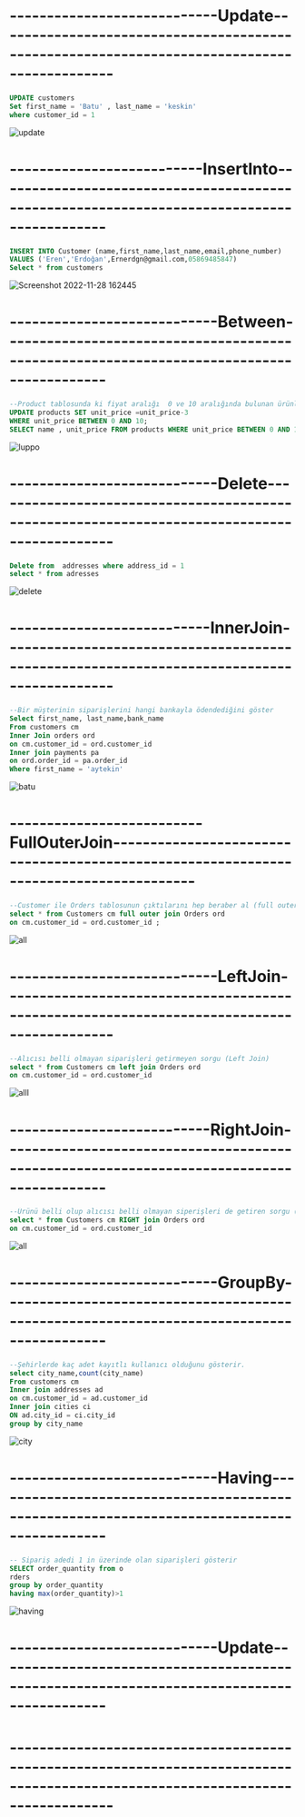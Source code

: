 # ----------------------------Update--------------------------------------------------------------------------------------------
```sql
UPDATE customers
Set first_name = 'Batu' , last_name = 'keskin'
where customer_id = 1
```
![update](https://user-images.githubusercontent.com/77542685/204286831-cb54072d-dd68-4c73-9b13-9bc28e4f90d4.png)

# --------------------------InsertInto-------------------------------------------------------------------------------------------

```sql
INSERT INTO Customer (name,first_name,last_name,email,phone_number)
VALUES ('Eren','Erdoğan',Ernerdgn@gmail.com,05869485847)
Select * from customers
```
![Screenshot 2022-11-28 162445](https://user-images.githubusercontent.com/77542685/204288756-055cebba-9f0f-494e-82c9-c28dad6bcf94.png)

# ----------------------------Between------------------------------------------------------------------------------------------
```sql
--Product tablosunda ki fiyat aralığı  0 ve 10 aralığında bulunan ürünlere indirim uygulanıp sıralaması yapıldı.
UPDATE products SET unit_price =unit_price-3
WHERE unit_price BETWEEN 0 AND 10;
SELECT name , unit_price FROM products WHERE unit_price BETWEEN 0 AND 10;
```
![luppo](https://user-images.githubusercontent.com/77542685/204289657-eba71d5b-79e9-499a-a42e-d68ea3a92b2c.png)
# ----------------------------Delete---------------------------------------------------------------------------------------------
```sql 
Delete from  addresses where address_id = 1  
select * from adresses
```
![delete](https://user-images.githubusercontent.com/77542685/204291159-7a4263d9-591b-442b-98fb-a0f323c3503d.png)

# ---------------------------InnerJoin-------------------------------------------------------------------------------------------
```sql
--Bir müşterinin siparişlerini hangi bankayla ödendediğini göster
Select first_name, last_name,bank_name
From customers cm
Inner Join orders ord 
on cm.customer_id = ord.customer_id 
Inner join payments pa
on ord.order_id = pa.order_id
Where first_name = 'aytekin'
```
![batu](https://user-images.githubusercontent.com/77542685/204290302-4e4c0dca-f557-4500-804e-09646014130c.png)
# --------------------------FullOuterJoin---------------------------------------------------------------------------------------
```sql
--Customer ile Orders tablosunun çıktılarını hep beraber al (full outer join)
select * from Customers cm full outer join Orders ord 
on cm.customer_id = ord.customer_id ;
```
![all](https://user-images.githubusercontent.com/77542685/204292572-ce7e545d-e84c-416b-bb51-5f5f7c8111ac.png)
# ----------------------------LeftJoin-------------------------------------------------------------------------------------------
```sql
--Alıcısı belli olmayan siparişleri getirmeyen sorgu (Left Join)
select * from Customers cm left join Orders ord 
on cm.customer_id = ord.customer_id
```
![alll](https://user-images.githubusercontent.com/77542685/204292981-940a0e8b-965b-4e70-91ae-c9fab56139cb.png)
# ---------------------------RightJoin------------------------------------------------------------------------------------------
```sql
--Ürünü belli olup alıcısı belli olmayan siperişleri de getiren sorgu (Right join)
select * from Customers cm RIGHT join Orders ord 
on cm.customer_id = ord.customer_id 
```
![all](https://user-images.githubusercontent.com/77542685/204293354-60bf5d14-446c-47bf-a892-a365bc464825.png)
# ----------------------------GroupBy------------------------------------------------------------------------------------------
```sql
--Şehirlerde kaç adet kayıtlı kullanıcı olduğunu gösterir.
select city_name,count(city_name)
From customers cm
Inner join addresses ad
on cm.customer_id = ad.customer_id 
Inner join cities ci
ON ad.city_id = ci.city_id
group by city_name
```
![city](https://user-images.githubusercontent.com/77542685/204294047-88360035-2167-431d-9f8c-ceaac4da4948.png)
# ----------------------------Having--------------------------------------------------------------------------------------------
```sql
-- Sipariş adedi 1 in üzerinde olan siparişleri gösterir
SELECT order_quantity from o
rders 
group by order_quantity 
having max(order_quantity)>1
```
![having](https://user-images.githubusercontent.com/77542685/204304733-49ea392b-4d03-41de-9e8b-eaee25617d90.png)

# ----------------------------Update-------------------------------------------------------------------------------------------
# --------------------------------------------------------------------------------------------------------------------------------
